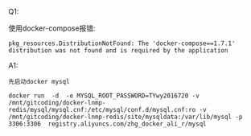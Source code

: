 Q1:

使用docker-compose报错:


	pkg_resources.DistributionNotFound: The 'docker-compose==1.7.1' distribution was not found and is required by the application


A1:

	先启动docker mysql

	docker run  -d  -e MYSQL_ROOT_PASSWORD=TYwy2016720 -v /mnt/gitcoding/docker-lnmp-redis/mysql/mysql.cnf:/etc/mysql/conf.d/mysql.cnf:ro -v  /mnt/gitcoding/docker-lnmp-redis/site/mysqldata:/var/lib/mysql -p 3306:3306  registry.aliyuncs.com/zhg_docker_ali_r/mysql 